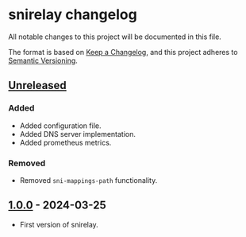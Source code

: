# snirelay changelog

All notable changes to this project will be documented in this file.

The format is based on [Keep a Changelog][keepachangelog], and this project
adheres to [Semantic Versioning][semver].

[keepachangelog]: https://keepachangelog.com/en/1.0.0/

[semver]: https://semver.org/spec/v2.0.0.html

## [Unreleased]

### Added

* Added configuration file.
* Added DNS server implementation.
* Added prometheus metrics.

### Removed

* Removed `sni-mappings-path` functionality.

[unreleased]: https://github.com/ameshkov/snirelay/compare/v1.0.0...HEAD

## [1.0.0] - 2024-03-25

* First version of snirelay.

[1.0.0]: https://github.com/ameshkov/snirelay/releases/tag/v1.0.0

